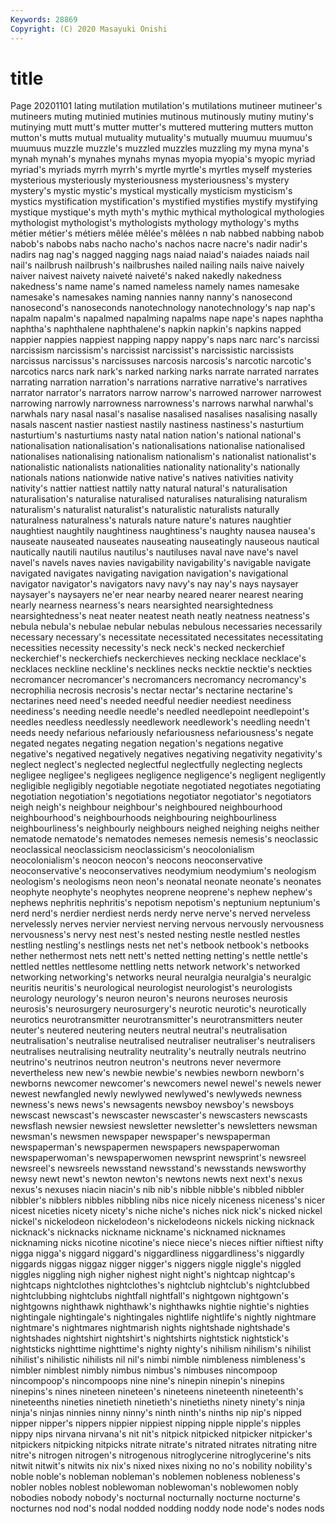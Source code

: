 ```yaml
---
Keywords: 28869
Copyright: (C) 2020 Masayuki Onishi
---
```


# title
Page 20201101
lating mutilation mutilation's
mutilations mutineer mutineer's mutineers muting mutinied mutinies mutinous mutinously mutiny
mutiny's mutinying mutt mutt's mutter mutter's muttered muttering mutters mutton
mutton's mutts mutual mutuality mutuality's mutually muumuu muumuu's muumuus muzzle
muzzle's muzzled muzzles muzzling my myna myna's mynah mynah's mynahes
mynahs mynas myopia myopia's myopic myriad myriad's myriads myrrh myrrh's
myrtle myrtle's myrtles myself mysteries mysterious mysteriously mysteriousness mysteriousness's mystery
mystery's mystic mystic's mystical mystically mysticism mysticism's mystics mystification mystification's
mystified mystifies mystify mystifying mystique mystique's myth myth's mythic mythical
mythological mythologies mythologist mythologist's mythologists mythology mythology's myths métier métier's
métiers mêlée mêlée's mêlées n nab nabbed nabbing nabob nabob's
nabobs nabs nacho nacho's nachos nacre nacre's nadir nadir's nadirs
nag nag's nagged nagging nags naiad naiad's naiades naiads nail
nail's nailbrush nailbrush's nailbrushes nailed nailing nails naive naively naiver
naivest naivety naiveté naiveté's naked nakedly nakedness nakedness's name name's
named nameless namely names namesake namesake's namesakes naming nannies nanny
nanny's nanosecond nanosecond's nanoseconds nanotechnology nanotechnology's nap nap's napalm napalm's
napalmed napalming napalms nape nape's napes naphtha naphtha's naphthalene naphthalene's
napkin napkin's napkins napped nappier nappies nappiest napping nappy nappy's
naps narc narc's narcissi narcissism narcissism's narcissist narcissist's narcissistic narcissists
narcissus narcissus's narcissuses narcosis narcosis's narcotic narcotic's narcotics narcs nark
nark's narked narking narks narrate narrated narrates narrating narration narration's
narrations narrative narrative's narratives narrator narrator's narrators narrow narrow's narrowed
narrower narrowest narrowing narrowly narrowness narrowness's narrows narwhal narwhal's narwhals
nary nasal nasal's nasalise nasalised nasalises nasalising nasally nasals nascent
nastier nastiest nastily nastiness nastiness's nasturtium nasturtium's nasturtiums nasty natal
nation nation's national national's nationalisation nationalisation's nationalisations nationalise nationalised nationalises
nationalising nationalism nationalism's nationalist nationalist's nationalistic nationalists nationalities nationality nationality's
nationally nationals nations nationwide native native's natives nativities nativity nativity's
nattier nattiest nattily natty natural natural's naturalisation naturalisation's naturalise naturalised
naturalises naturalising naturalism naturalism's naturalist naturalist's naturalistic naturalists naturally naturalness
naturalness's naturals nature nature's natures naughtier naughtiest naughtily naughtiness naughtiness's
naughty nausea nausea's nauseate nauseated nauseates nauseating nauseatingly nauseous nautical
nautically nautili nautilus nautilus's nautiluses naval nave nave's navel navel's
navels naves navies navigability navigability's navigable navigate navigated navigates navigating
navigation navigation's navigational navigator navigator's navigators navy navy's nay nay's
nays naysayer naysayer's naysayers ne'er near nearby neared nearer nearest
nearing nearly nearness nearness's nears nearsighted nearsightedness nearsightedness's neat neater
neatest neath neatly neatness neatness's nebula nebula's nebulae nebular nebulas
nebulous necessaries necessarily necessary necessary's necessitate necessitated necessitates necessitating necessities
necessity necessity's neck neck's necked neckerchief neckerchief's neckerchiefs neckerchieves necking
necklace necklace's necklaces neckline neckline's necklines necks necktie necktie's neckties
necromancer necromancer's necromancers necromancy necromancy's necrophilia necrosis necrosis's nectar nectar's
nectarine nectarine's nectarines need need's needed needful needier neediest neediness
neediness's needing needle needle's needled needlepoint needlepoint's needles needless needlessly
needlework needlework's needling needn't needs needy nefarious nefariously nefariousness nefariousness's
negate negated negates negating negation negation's negations negative negative's negatived
negatively negatives negativing negativity negativity's neglect neglect's neglected neglectful neglectfully
neglecting neglects negligee negligee's negligees negligence negligence's negligent negligently negligible
negligibly negotiable negotiate negotiated negotiates negotiating negotiation negotiation's negotiations negotiator
negotiator's negotiators neigh neigh's neighbour neighbour's neighboured neighbourhood neighbourhood's neighbourhoods
neighbouring neighbourliness neighbourliness's neighbourly neighbours neighed neighing neighs neither nematode
nematode's nematodes nemeses nemesis nemesis's neoclassic neoclassical neoclassicism neoclassicism's neocolonialism
neocolonialism's neocon neocon's neocons neoconservative neoconservative's neoconservatives neodymium neodymium's neologism
neologism's neologisms neon neon's neonatal neonate neonate's neonates neophyte neophyte's
neophytes neoprene neoprene's nephew nephew's nephews nephritis nephritis's nepotism nepotism's
neptunium neptunium's nerd nerd's nerdier nerdiest nerds nerdy nerve nerve's
nerved nerveless nervelessly nerves nervier nerviest nerving nervous nervously nervousness
nervousness's nervy nest nest's nested nesting nestle nestled nestles nestling
nestling's nestlings nests net net's netbook netbook's netbooks nether nethermost
nets nett nett's netted netting netting's nettle nettle's nettled nettles
nettlesome nettling netts network network's networked networking networking's networks neural
neuralgia neuralgia's neuralgic neuritis neuritis's neurological neurologist neurologist's neurologists neurology
neurology's neuron neuron's neurons neuroses neurosis neurosis's neurosurgery neurosurgery's neurotic
neurotic's neurotically neurotics neurotransmitter neurotransmitter's neurotransmitters neuter neuter's neutered neutering
neuters neutral neutral's neutralisation neutralisation's neutralise neutralised neutraliser neutraliser's neutralisers
neutralises neutralising neutrality neutrality's neutrally neutrals neutrino neutrino's neutrinos neutron
neutron's neutrons never nevermore nevertheless new new's newbie newbie's newbies
newborn newborn's newborns newcomer newcomer's newcomers newel newel's newels newer
newest newfangled newly newlywed newlywed's newlyweds newness newness's news news's
newsagents newsboy newsboy's newsboys newscast newscast's newscaster newscaster's newscasters newscasts
newsflash newsier newsiest newsletter newsletter's newsletters newsman newsman's newsmen newspaper
newspaper's newspaperman newspaperman's newspapermen newspapers newspaperwoman newspaperwoman's newspaperwomen newsprint newsprint's
newsreel newsreel's newsreels newsstand newsstand's newsstands newsworthy newsy newt newt's
newton newton's newtons newts next next's nexus nexus's nexuses niacin
niacin's nib nib's nibble nibble's nibbled nibbler nibbler's nibblers nibbles
nibbling nibs nice nicely niceness niceness's nicer nicest niceties nicety
nicety's niche niche's niches nick nick's nicked nickel nickel's nickelodeon
nickelodeon's nickelodeons nickels nicking nicknack nicknack's nicknacks nickname nickname's nicknamed
nicknames nicknaming nicks nicotine nicotine's niece niece's nieces niftier niftiest
nifty nigga nigga's niggard niggard's niggardliness niggardliness's niggardly niggards niggas
niggaz nigger nigger's niggers niggle niggle's niggled niggles niggling nigh
nigher nighest night night's nightcap nightcap's nightcaps nightclothes nightclothes's nightclub
nightclub's nightclubbed nightclubbing nightclubs nightfall nightfall's nightgown nightgown's nightgowns nighthawk
nighthawk's nighthawks nightie nightie's nighties nightingale nightingale's nightingales nightlife nightlife's
nightly nightmare nightmare's nightmares nightmarish nights nightshade nightshade's nightshades nightshirt
nightshirt's nightshirts nightstick nightstick's nightsticks nighttime nighttime's nighty nighty's nihilism
nihilism's nihilist nihilist's nihilistic nihilists nil nil's nimbi nimble nimbleness
nimbleness's nimbler nimblest nimbly nimbus nimbus's nimbuses nincompoop nincompoop's nincompoops
nine nine's ninepin ninepin's ninepins ninepins's nines nineteen nineteen's nineteens
nineteenth nineteenth's nineteenths nineties ninetieth ninetieth's ninetieths ninety ninety's ninja
ninja's ninjas ninnies ninny ninny's ninth ninth's ninths nip nip's
nipped nipper nipper's nippers nippier nippiest nipping nipple nipple's nipples
nippy nips nirvana nirvana's nit nit's nitpick nitpicked nitpicker nitpicker's
nitpickers nitpicking nitpicks nitrate nitrate's nitrated nitrates nitrating nitre nitre's
nitrogen nitrogen's nitrogenous nitroglycerine nitroglycerine's nits nitwit nitwit's nitwits nix
nix's nixed nixes nixing no no's nobility nobility's noble noble's
nobleman nobleman's noblemen nobleness nobleness's nobler nobles noblest noblewoman noblewoman's
noblewomen nobly nobodies nobody nobody's nocturnal nocturnally nocturne nocturne's nocturnes
nod nod's nodal nodded nodding noddy node node's nodes nods
